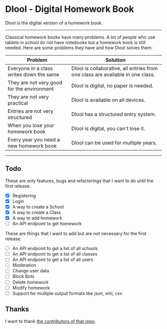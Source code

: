 # Dlool - Digital Homework Book

Dlool is the digital version of a homework book.

---

Classical homework books have many problems.
A lot of people who use tablets in school do not have notebooks but a homework book is still needed.
Here are some problems they have and how Dlool solves them:

| Problem                                    | Solution                                                                       |
| ------------------------------------------ | ------------------------------------------------------------------------------ |
| Everyone in a class writes down the same   | Dlool is collaborative, all entries from one class are available in one class. |
| They are not very good for the environment | Dlool is digital, no paper is needed.                                          |
| They are not very practical                | Dlool is available on all devices.                                             |
| Entries are not very structured            | Dlool has a structured entry system.                                           |
| When you lose your homework book           | Dlool is digital, you can't lose it.                                           |
| Every year you need a new homework book    | Dlool can be used for multiple years.                                          |

---

## Todo

These are only features, bugs and refactorings that I want to do until the first release.

-   [x] Registering
-   [x] Login
-   [x] A way to create a School
-   [x] A way to create a Class
-   [x] A way to add homework
-   [ ] An API endpoint to get homework

These are things that I want to add but are not necessary for the first release.

-   [ ] An API endpoint to get a list of all schools
-   [ ] An API endpoint to get a list of all classes
-   [ ] An API endpoint to get a list of all users
-   [ ] Moderation
-   [ ] Change user data
-   [ ] Block Bots
-   [ ] Delete homework
-   [ ] Modify homework
-   [ ] Support for multiple output formats like json, xml, csv

## Thanks

I want to thank [the contributors of that repo](https://github.com/dmfilipenko/timezones.json/blob/master/timezones.json).
